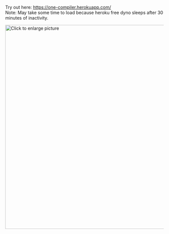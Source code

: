 Try out here: https://one-compiler.herokuapp.com/
<br>Note: May take some time to load because heroku free dyno sleeps after 30 minutes of inactivity.

<a href="https://drive.google.com/uc?export=view&id=1opwkUeEJzk_DP15OvR9Hg8vb3jcEoCRz"><img src="https://drive.google.com/uc?export=view&id=1opwkUeEJzk_DP15OvR9Hg8vb3jcEoCRz" style="width: 650px; max-width: 100%; height: auto" title="Click to enlarge picture" />
